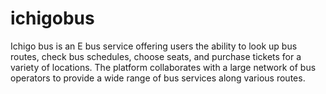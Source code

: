 # ichigobus
Ichigo bus is an E bus service offering users the ability to look up bus routes, check bus schedules, choose seats, and purchase tickets for a variety of locations. The platform collaborates with a large network of bus operators to provide a wide range of bus services along various routes.

